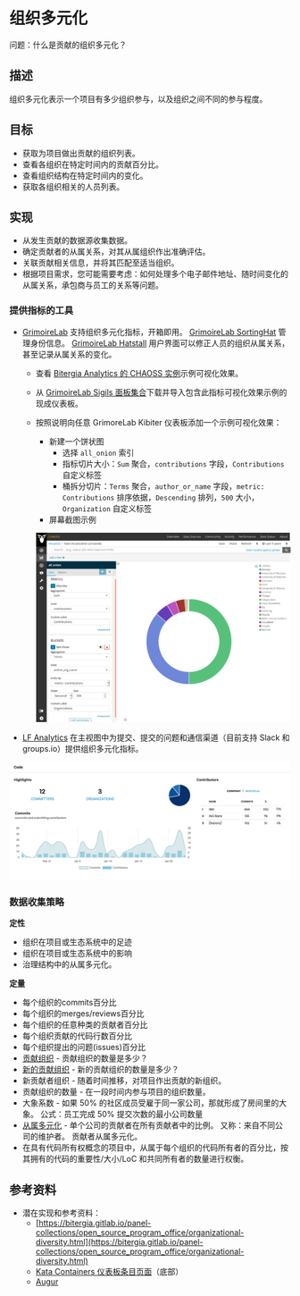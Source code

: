 # 组织多元化

问题：什么是贡献的组织多元化？

## 描述

组织多元化表示一个项目有多少组织参与，以及组织之间不同的参与程度。

## 目标

* 获取为项目做出贡献的组织列表。
* 查看各组织在特定时间内的贡献百分比。
* 查看组织结构在特定时间内的变化。
* 获取各组织相关的人员列表。

## 实现

* 从发生贡献的数据源收集数据。
* 确定贡献者的从属关系，对其从属组织作出准确评估。
* 关联贡献相关信息，并将其匹配至适当组织。
* 根据项目需求，您可能需要考虑：如何处理多个电子邮件地址、随时间变化的从属关系，承包商与员工的关系等问题。

### 提供指标的工具

* [GrimoireLab](https://chaoss.github.io/grimoirelab) 支持组织多元化指标，开箱即用。 [GrimoireLab SortingHat](https://github.com/chaoss/grimoirelab-sortinghat) 管理身份信息。 [GrimoireLab Hatstall](https://github.com/chaoss/grimoirelab-hatstall) 用户界面可以修正人员的组织从属关系，甚至记录从属关系的变化。
  * 查看 [Bitergia Analytics 的 CHAOSS 实例](https://chaoss.biterg.io/app/kibana#/dashboard/Community-Structure-by-Organization)示例可视化效果。
  * 从 [GrimoireLab Sigils 面板集合](https://chaoss.github.io/grimoirelab-sigils/panels/community-structure-by-organization/)下载并导入包含此指标可视化效果示例的现成仪表板。
  * 按照说明向任意 GrimoreLab Kibiter 仪表板添加一个示例可视化效果：
    * 新建一个饼状图
      * 选择 `all_onion` 索引
      * 指标切片大小：`Sum` 聚合，`contributions` 字段，`Contributions` 自定义标签
      * 桶拆分切片：`Terms` 聚合，`author_or_name` 字段，`metric: Contributions` 排序依据，`Descending` 排列，`500` 大小，`Organization` 自定义标签
    * 屏幕截图示例

    ![组织多元化饼状图](images/organizational-diversity_piechart.png)

* [LF Analytics](https://lfanalytics.io) 在主视图中为提交、提交的问题和通信渠道（目前支持 Slack 和 groups.io）提供组织多元化指标。

![组织多元化视图](images/organizational-diversity_lfanalytics-orgdiversity.png)



### 数据收集策略

**定性**

* 组织在项目或生态系统中的足迹
* 组织在项目或生态系统中的影响
* 治理结构中的从属多元化。

**定量**

* 每个组织的commits百分比
* 每个组织的merges/reviews百分比
* 每个组织的任意种类的贡献者百分比
* 每个组织贡献的代码行数百分比
* 每个组织提出的问题(issues)百分比
* [贡献组织](https://github.com/chaoss/metrics/blob/master/activity-metrics/contributing-organizations.md) - 贡献组织的数量是多少？
* [新的贡献组织](https://github.com/chaoss/metrics/blob/master/activity-metrics/new-contributing-organizations.md) - 新的贡献组织的数量是多少？
* 新贡献者组织 - 随着时间推移，对项目作出贡献的新组织。
* 贡献组织的数量 - 在一段时间内参与项目的组织数量。
* 大象系数 - 如果 50% 的社区成员受雇于同一家公司，那就形成了房间里的大象。 公式：员工完成 50% 提交次数的最小公司数量
* [从属多元化](https://github.com/chaoss/metrics/blob/master/activity-metrics/contributor-diversity.md) - 单个公司的贡献者在所有贡献者中的比例。 又称：来自不同公司的维护者。 贡献者从属多元化。
* 在具有代码所有权概念的项目中，从属于每个组织的代码所有者的百分比，按其拥有的代码的重要性/大小/LoC 和共同所有者的数量进行权衡。

## 参考资料
* 潜在实现和参考资料：
  * [https://bitergia.gitlab.io/panel-collections/open_source_program_office/organizational-diversity.html](https://bitergia.gitlab.io/panel-collections/open_source_program_office/organizational-diversity.html)
  * [Kata Containers 仪表板条目页面](https://katacontainers.biterg.io)（底部）
  * [Augur](https://github.com/chaoss/augur)
